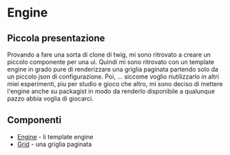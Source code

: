 # Engine

## Piccola presentazione

Provando a fare una sorta di clone di twig, mi sono ritrovato a creare un piccolo componente per una ui. Quindi mi sono ritrovato con un template engine in grado pure di renderizzare una griglia paginata partendo solo da un piccolo json di configurazione. Poi, ... siccome voglio riutilizzarlo in altri miei esperimenti, piu per studio e gioco che altro, mi sono deciso di mettere l'engine anche su packagist in modo da renderlo disponibile a qualunque pazzo abbia voglia di giocarci.

## Componenti

 - [Engine](/src/Engine/) - li template engine
 - [Grid](/src/Engine/Ui/Grid) - una griglia paginata
